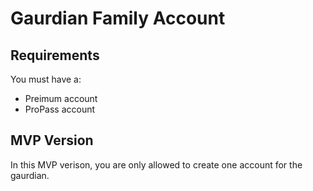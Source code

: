 # Gaurdian Family Account

## Requirements

You must have a:
* Preimum account
* ProPass account

## MVP Version

In this MVP verison, you are only allowed to create one account for the gaurdian.
